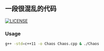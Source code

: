 ## 一段很混乱的代码

[![LICENSE](https://img.shields.io/badge/license-Anti%20996-blue.svg?style=flat-square)](https://github.com/996icu/996.ICU/blob/master/LICENSE)

### Usage

```bash
g++ -std=c++11 -o Chaos Chaos.cpp & ./Chaos
```